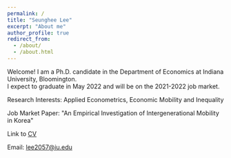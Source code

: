 ```yaml
---
permalink: /
title: "Seunghee Lee"
excerpt: "About me"
author_profile: true
redirect_from: 
  - /about/
  - /about.html
---
```


Welcome!
I am a Ph.D. candidate in the Department of Economics at Indiana University, Bloomington.  
I expect to graduate in May 2022 and will be on the 2021-2022 job market.

Research Interests: Applied Econometrics, Economic Mobility and Inequality

Job Market Paper: "An Empirical Investigation of Intergenerational Mobility in Korea"

Link to [CV](https://econ-seunghee.github.io/CV_SeungheeLee.pdf)

Email: [lee2057@iu.edu](mailto:lee2057@iu.edu)
